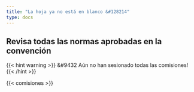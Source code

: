 ```yaml
---
title: "La hoja ya no está en blanco &#128214"
type: docs
---
```


## Revisa todas las normas aprobadas en la convención

{{< hint warning >}} 
&#9432 Aún no han sesionado todas las comisiones!
{{< /hint >}}

{{< comisiones >}}



